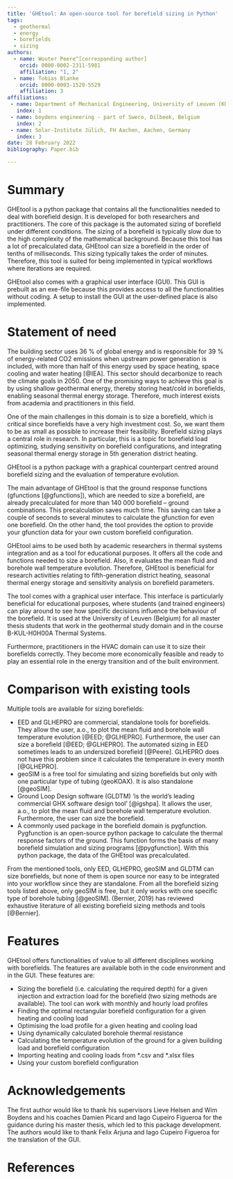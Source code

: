 ```yaml
---
title: 'GHEtool: An open-source tool for borefield sizing in Python'
tags:
  - geothermal
  - energy
  - borefields
  - sizing
authors:
  - name: Wouter Peere^[corresponding author]
    orcid: 0000-0002-2311-5981
    affiliation: "1, 2" 
  - name: Tobias Blanke
    orcid: 0000-0003-1529-5529
    affiliation: 3 
affiliations:
 - name: Department of Mechanical Engineering, University of Leuven (KU Leuven), Leuven, Belgium
   index: 1
 - name: boydens engineering - part of Sweco, Dilbeek, Belgium
   index: 2
 - name: Solar-Institute Jülich, FH Aachen, Aachen, Germany
   index: 3
date: 28 February 2022
bibliography: Paper.bib

---
```


# Summary

GHEtool is a python package that contains all the functionalities needed to deal with borefield design. It is developed for both researchers and practitioners.
The core of this package is the automated sizing of borefield under different conditions.
The sizing of a borefield is typically slow due to the high complexity of the mathematical background. Because this tool has a lot of precalculated data, GHEtool can size a borefield in the order of tenths of milliseconds.
This sizing typically takes the order of minutes. Therefore, this tool is suited for being implemented in typical workflows where iterations are required.

GHEtool also comes with a graphical user interface (GUI). This GUI is prebuilt as an exe-file because this provides access to all the functionalities without coding.
A setup to install the GUI at the user-defined place is also implemented.


# Statement of need

The building sector uses 36 % of global energy and is responsible for 39 % of energy-related CO2 emissions when upstream power generation is included, with more than half of this energy used by space heating, space cooling and water heating [@IEA].
This sector should decarbonize to reach the climate goals in 2050. One of the promising ways to achieve this goal is by using shallow geothermal energy, thereby storing heat/cold in borefields, enabling seasonal thermal energy storage.
Therefore, much interest exists from academia and practitioners in this field.

One of the main challenges in this domain is to size a borefield, which is critical since borefields have a very high investment cost. So, we want them to be as small as possible to increase their feasibility.
Borefield sizing plays a central role in research. In particular, this is a topic for borefield load optimizing, studying sensitivity on borefield configurations, and integrating seasonal thermal energy storage in 5th generation district heating.

GHEtool is a python package with a graphical counterpart centred around borefield sizing and the evaluation of temperature evolution. 

The main advantage of GHEtool is that the ground response functions (gfunctions [@gfunctions]), which are needed to size a borefield, are already precalculated for more than 140 000 borefield – ground combinations. This precalculation saves much time.
This saving can take a couple of seconds to several minutes to calculate the gfunction for even one borefield. On the other hand, the tool provides the option to provide your gfunction data for your own custom borefield configuration. 

GHEtool aims to be used both by academic researchers in thermal systems integration and as a tool for educational purposes. It offers all the code and functions needed to size a borefield.
Also, it evaluates the mean fluid and borehole wall temperature evolution. Therefore, GHEtool is beneficial for research activities relating to fifth-generation district heating, seasonal thermal energy storage and sensitivity analysis on borefield parameters.

The tool comes with a graphical user interface. This interface is particularly beneficial for educational purposes, where students (and trained engineers) can play around to see how specific decisions influence the behaviour of the borefield.
It is used at the University of Leuven (Belgium) for all master thesis students that work in the geothermal study domain and in the course B-KUL-H0H00A Thermal Systems.

Furthermore, practitioners in the HVAC domain can use it to size their borefields correctly. They become more economically feasible and ready to play an essential role in the energy transition and  of the built environment.

# Comparison with existing tools

Multiple tools are available for sizing borefields:

- EED and GLHEPRO are commercial, standalone tools for borefields. They allow the user, a.o., to plot the mean fluid and borehole wall temperature evolution [@EED; @GLHEPRO]. Furthermore, the user can size a borefield [@EED; @GLHEPRO]. The automated sizing in EED sometimes leads to an undersized borefield [@Peere]. GLHEPRO does not have this problem since it calculates the temperature in every month [@GLHEPRO].
- geoSIM is a free tool for simulating and sizing borefields but only with one particular type of tubing (geoKOAX). It is also standalone [@geoSIM].
- Ground Loop Design software (GLDTM) ‘is the world’s leading commercial GHX software design tool’ [@igshpa]. It allows the user, a.o., to plot the mean fluid and borehole wall temperature evolution. Furthermore, the user can size the borefield.
- A commonly used package in the borefield domain is pygfunction. Pygfunction is an open-source python package to calculate the thermal response factors of the ground. This function forms the basis of many borefield simulation and sizing programs [@pygfunction]. With this python package, the data of the GHEtool was precalculated.

From the mentioned tools, only EED, GLHEPRO, geoSIM and GLDTM can size borefields, but none of them is open source nor easy to be integrated into your workflow since they are standalone. From all the borefield sizing tools listed above, only geoSIM is free, but it only works with one specific type of borehole tubing [@geoSIM].
(Bernier, 2019) has reviewed exhaustive literature of all existing borefield sizing methods and tools [@Bernier].

# Features
GHEtool offers functionalities of value to all different disciplines working with borefields. The features are available both in the code environment and in the GUI. These features are:

- Sizing the borefield (i.e. calculating the required depth) for a given injection and extraction load for the borefield (two sizing methods are available). The tool can work with monthly and hourly load profiles
- Finding the optimal rectangular borefield configuration for a given heating and cooling load
- Optimising the load profile for a given heating and cooling load
- Using dynamically calculated borehole thermal resistance
- Calculating the temperature evolution of the ground for a given building load and borefield configuration
- Importing heating and cooling loads from *.csv and *.xlsx files
- Using your custom borefield configuration

# Acknowledgements

The first author would like to thank his supervisors Lieve Helsen and Wim Boydens and his coaches Damien Picard and Iago Cupeiro Figueroa for the guidance during his master thesis, which led to this package development.
The authors would like to thank Felix Arjuna and Iago Cupeiro Figueroa for the translation of the GUI.

# References
